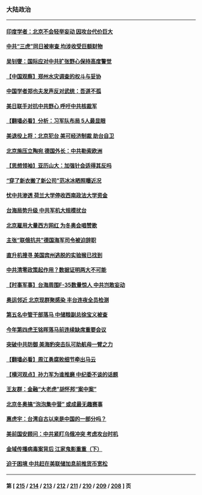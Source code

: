 ### 大陆政治
---
#### [印度学者：北京不会轻举妄动 因攻台代价巨大](../../pages/ncid277/n13525808.md) 
#### [中共“三虎”同日被审查 均涉收受巨额财物](../../pages/ncid277/n13525692.md) 
#### [吴钊燮：国际应对中共扩张野心保持高度警觉](../../pages/ncid277/n13525633.md) 
#### [【中国观察】郑州水灾调查的权斗与妥协](../../pages/ncid277/n13524869.md) 
#### [中国学者郑也夫发声反对武统：吾道不孤](../../pages/ncid277/n13525037.md) 
#### [美日联手对抗中共野心 呼吁中共核裁军](../../pages/ncid277/n13525322.md) 
#### [【翻墙必看】分析：习军队布局 5人最显眼](../../pages/ncid277/n13524949.md) 
#### [美退役上将：北京犯台 美可经济制裁 助台自卫](../../pages/ncid277/n13525062.md) 
#### [北京施压立陶宛 德国外长：中共勒索欧洲](../../pages/ncid277/n13520381.md) 
#### [【思想领袖】亚历山大：加强针会适得其反吗](../../pages/ncid277/n13497491.md) 
#### [“穿了新衣搬了新公司”范冰冰晒照曝近况](../../pages/ncid277/n13524591.md) 
#### [忧中共渗透 荷兰大学停收西南政法大学资金](../../pages/ncid277/n13524757.md) 
#### [台海局势升级 中共军机大规模扰台](../../pages/ncid277/n13524526.md) 
#### [北京雇用大量西方网红 为冬奥会唱赞歌](../../pages/ncid277/n13524488.md) 
#### [主张“联俄抗共”德国海军司令被迫辞职](../../pages/ncid277/n13524435.md) 
#### [直升机搜寻  美国宾州逃脱的实验猴已找到](../../pages/ncid277/n13523991.md) 
#### [中共清零政策起作用？数据证明两大不可能](../../pages/ncid277/n13521156.md) 
#### [【时事军事】台海周围F-35数量惊人 中共岂敢妄动](../../pages/ncid277/n13523473.md) 
#### [奥运邻近 北京现群聚感染 丰台连夜全员检测](../../pages/ncid277/n13523992.md) 
#### [第五名中管干部落马 中储粮副总徐宝义被查](../../pages/ncid277/n13524001.md) 
#### [今年第四虎王铭晖落马前连续缺席重要会议](../../pages/ncid277/n13523772.md) 
#### [突破中共防御 美海豹突击队可助航母一臂之力](../../pages/ncid277/n13514651.md) 
#### [【翻墙必看】周江勇腐败细节牵出马云](../../pages/ncid277/n13523402.md) 
#### [【横河观点】孙力军为谁推磨 中纪委不谈的话题](../../pages/ncid277/n13523406.md) 
#### [王友群：金融“大老虎”胡怀邦“案中案”](../../pages/ncid277/n13523077.md) 
#### [北京冬奥搞“泡泡集中营” 或成最无趣赛事](../../pages/ncid277/n13523107.md) 
#### [惠虎宇：台湾自古以来是中国的一部分吗？](../../pages/ncid277/n13523034.md) 
#### [美前国安顾问：中共紧盯乌俄冲突 考虑攻台时机](../../pages/ncid277/n13522918.md) 
#### [金域传播病毒案背后 江家鬼影重重（下）](../../pages/ncid277/n13522940.md) 
#### [迫于困境 中共赶在美联储加息前推货币宽松](../../pages/ncid277/n13522897.md) 

---
#### 第 [ [215](./215.md) / [214](./214.md) / [213](./213.md) / [212](./212.md) / [211](./211.md) / [210](./210.md) / [209](./209.md) / [208](./208.md) ] 页
